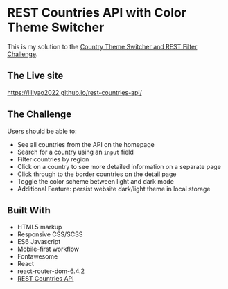 # REST Countries API with Color Theme Switcher

This is my solution to the [Country Theme Switcher and REST Filter Challenge](https://www.frontendmentor.io/challenges/rest-countries-api-with-color-theme-switcher-5cacc469fec04111f7b848ca).

## The Live site
https://liliyao2022.github.io/rest-countries-api/

## The Challenge

Users should be able to:

- See all countries from the API on the homepage
- Search for a country using an `input` field
- Filter countries by region
- Click on a country to see more detailed information on a separate page
- Click through to the border countries on the detail page
- Toggle the color scheme between light and dark mode
- Additional Feature: persist website dark/light theme in local storage

## Built With

- HTML5 markup
- Responsive CSS/SCSS
- ES6 Javascript
- Mobile-first workflow
- Fontawesome
- React
- react-router-dom-6.4.2
- [REST Countries API](https://restcountries.com)
